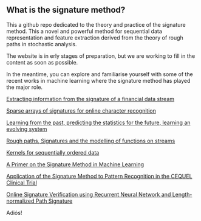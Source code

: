 ## What is the signature method?

This a github repo dedicated to the theory and practice of the signature method. This a novel and powerful method for sequential data representation and feature extraction derived from the theory of rough paths in stochastic analysis. 

The website is in erly stages of preparation, but we are working to fill in the content as soon as possible.

In the meantime, you can explore and familiarise yourself with some of the recent works in machine learning where the signature method has played the major role.

<a href="https://arxiv.org/pdf/1307.7244.pdf" target="_blank">Extracting information from the signature of a financial data stream</a>


<a href="https://arxiv.org/pdf/1308.0371.pdf" target="_blank">Sparse arrays of signatures for online character recognition</a>


<a href="https://arxiv.org/pdf/1309.0260.pdf" target="_blank">Learning from the past, predicting the statistics for the future, learning an evolving system</a>

<a href="https://arxiv.org/pdf/1405.4537.pdf" target="_blank">Rough paths, Signatures and the modelling of functions on streams</a>


<a href="https://arxiv.org/pdf/1601.08169.pdf" target="_blank">Kernels for sequentially ordered data</a>


<a href="https://arxiv.org/pdf/1603.03788.pdf" target="_blank">A Primer on the Signature Method in Machine Learning</a>

<a href="https://arxiv.org/pdf/1606.02074.pdf" target="_blank">Application of the Signature Method to Pattern Recognition in the CEQUEL Clinical Trial</a>

<a href="https://arxiv.org/pdf/1705.06849.pdf" target="_blank">Online Signature Verification using Recurrent Neural Network and Length-normalized Path Signature</a>



Adiós!




